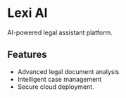 # Lexi AI

AI-powered legal assistant platform.

## Features
- Advanced legal document analysis
- Intelligent case management
- Secure cloud deployment.
